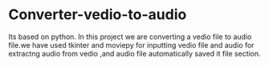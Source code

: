 # Converter-vedio-to-audio
Its based on python. In this project we are converting a vedio file to audio file.we have used tkinter and moviepy for inputting vedio file and audio for extractng audio from vedio ,and audio file automatically saved it file section.
